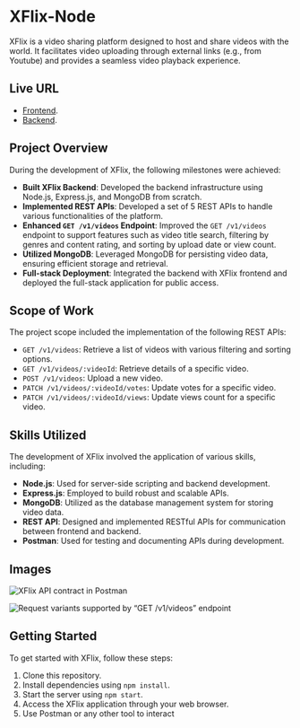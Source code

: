 # XFlix-Node

XFlix is a video sharing platform designed to host and share videos with the world. It facilitates video uploading through external links (e.g., from Youtube) and provides a seamless video playback experience.

## Live URL

- [Frontend](https://your-frontend-url.com).
- [Backend]([https://your-backend-url.com](https://xflix-node-teqb.onrender.com)).

## Project Overview

During the development of XFlix, the following milestones were achieved:

- **Built XFlix Backend**: Developed the backend infrastructure using Node.js, Express.js, and MongoDB from scratch.
- **Implemented REST APIs**: Developed a set of 5 REST APIs to handle various functionalities of the platform.
- **Enhanced `GET /v1/videos` Endpoint**: Improved the `GET /v1/videos` endpoint to support features such as video title search, filtering by genres and content rating, and sorting by upload date or view count.
- **Utilized MongoDB**: Leveraged MongoDB for persisting video data, ensuring efficient storage and retrieval.
- **Full-stack Deployment**: Integrated the backend with XFlix frontend and deployed the full-stack application for public access.

## Scope of Work

The project scope included the implementation of the following REST APIs:

- `GET /v1/videos`: Retrieve a list of videos with various filtering and sorting options.
- `GET /v1/videos/:videoId`: Retrieve details of a specific video.
- `POST /v1/videos`: Upload a new video.
- `PATCH /v1/videos/:videoId/votes`: Update votes for a specific video.
- `PATCH /v1/videos/:videoId/views`: Update views count for a specific video.

## Skills Utilized

The development of XFlix involved the application of various skills, including:

- **Node.js**: Used for server-side scripting and backend development.
- **Express.js**: Employed to build robust and scalable APIs.
- **MongoDB**: Utilized as the database management system for storing video data.
- **REST API**: Designed and implemented RESTful APIs for communication between frontend and backend.
- **Postman**: Used for testing and documenting APIs during development.

## Images

![XFlix API contract in Postman]([path/to/image1](https://github.com/RutikKulkarni/XFlix-Node-Backend/assets/86470947/740699c5-a2f3-4d9b-9f34-f97b59c08b4d))

![Request variants supported by “GET /v1/videos” endpoint]([path/to/image2](https://github.com/RutikKulkarni/XFlix-Node-Backend/assets/86470947/99946a8d-e774-48c7-9741-66465e9e589d))

## Getting Started

To get started with XFlix, follow these steps:

1. Clone this repository.
2. Install dependencies using `npm install`.
3. Start the server using `npm start`.
4. Access the XFlix application through your web browser.
5. Use Postman or any other tool to interact
